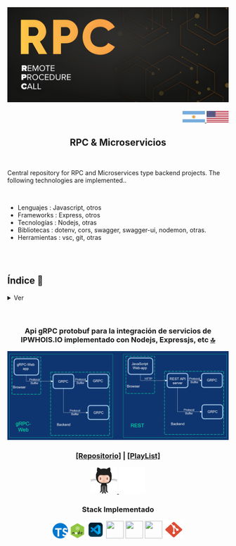 <div align = "center">
<img src="https://github.com/andresWeitzel/RPC_Microservices_Projects/blob/master/doc/assets/img/RPC.jpg" >
</div>

<br>

<div align="right">
    <a href="https://github.com/andresWeitzel/RPC_MICROSERVICES_PROJECTS/blob/master/translations/README.es.md" target="_blank">
      <img src="https://github.com/andresWeitzel/RPC_MICROSERVICES_PROJECTS/blob/master/doc/assets/img/arg-flag.jpg" width="10%" height="10%" />
  </a> 
   <a href="https://github.com/andresWeitzel/RPC_MICROSERVICES_PROJECTS/blob/master/README.md" target="_blank">
      <img src="https://github.com/andresWeitzel/RPC_MICROSERVICES_PROJECTS/blob/master/doc/assets/img/eeuu-flag.jpg" width="10%" height="10%" />
  </a> 
</div>

 
<div align="center">
  
## RPC & Microservicios

</div>  


<br>

Central repository for RPC and Microservices type backend projects. The following technologies are implemented..

<br>

  * Lenguajes : Javascript, otros
  * Frameworks : Express, otros
  * Tecnologías : Nodejs, otras
  * Bibliotecas : dotenv, cors, swagger, swagger-ui, nodemon, otras.
  * Herramientas : vsc, git, otras
   
  <br>
 
  <br>

<!------Start Index----->

## Índice 📜

<details>
 <summary> Ver </summary>

 <br>
 
* [gRPC protobuf api para la integración del servicio IPWHOIS.IO](#api-grpc-protobuf-para-la-integración-de-servicios-de-ipwhoisio-implementado-con-nodejs-expressjs-etc-) [ Nodejs, Express, others ]

<br>

</details>

<!------Stop Index----->
  
 <br>
 
 <br>
 


<!------START gRPC IPWHOIS.IO------>

<div align="center">
  
 ### Api gRPC protobuf para la integración de servicios de IPWHOIS.IO implementado con Nodejs, Expressjs, etc [🔝](#índice-)

  
  <a href="https://github.com/andresWeitzel/gRPC_IP_Geolocation_API_Integration_Nodejs" target="_blank">
 <img src="https://github.com/andresWeitzel/gRPC_IP_Geolocation_API_Integration_Nodejs/blob/master/doc/assets/gRPC.png" >
  </a>

  ### [[Repositorio]](https://github.com/andresWeitzel/gRPC_IP_Geolocation_API_Integration_Nodejs) [|]() [[PlayList]](https://www.youtube.com/playlist?list=PLCl11UFjHurD2RjD9OiBfyKpsgwEzZzBv)

  
 <div style="display: inline-block;"> 
  <a href="https://github.com/andresWeitzel/gRPC_IP_Geolocation_API_Integration_Nodejs">
    <img width="60" height="60" src="https://github.com/andresWeitzel/Graphics/blob/master/GithubReadme/redes/github.gif" />
  </a>
    <a href="https://www.youtube.com/playlist?list=PLCl11UFjHurD2RjD9OiBfyKpsgwEzZzBv">
    <img width="60" height="60" src="https://github.com/andresWeitzel/Graphics/blob/master/GithubReadme/redes/youtubeLogo.gif" />
  </a>
 </div>

   ### Stack Implementado
  
 </p>

 <div style="display: inline-block;">
  <img width="35" height="35" src="https://github.com/andresWeitzel/Graphics/blob/master/GithubReadme/front/typescript.png" />
   <img width="35" height="35" src="https://github.com/andresWeitzel/Graphics/blob/master/GithubReadme/back/nodeJs.png" />
  <img width="40" height="40" src="https://github.com/andresWeitzel/Graphics/blob/master/GithubReadme/front/vsc.png" />
  <img width="40" height="40" src="https://cdn.jsdelivr.net/gh/devicons/devicon/icons/express/express-original.svg" />
  <img width="40" height="40" src="https://cdn.jsdelivr.net/gh/devicons/devicon/icons/bash/bash-plain.svg" />        
  <img width="40" height="40" src="https://cdn.icon-icons.com/icons2/3053/PNG/512/postman_alt_macos_bigsur_icon_189814.png" /> 
  <img width="44" height="40" src="https://github.com/andresWeitzel/Graphics/blob/master/GithubReadme/back/git.png" />
 </div>
</div>

   <!------END gRPC IPWHOIS.IO------>


<br>
<br>
<br>
<br>
<br>
<br>

